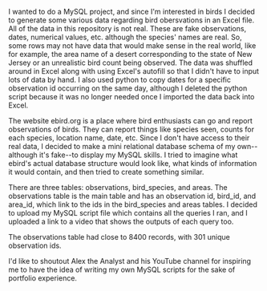 I wanted to do a MySQL project, and since I'm interested in birds I decided to generate some various data regarding bird obersvations in an
Excel file. All of the data in this repository is not real. These are fake observations, dates, numerical values, etc. although the species' names are real. So, some rows may not have data that would make sense in the real world, like for example, the area name of a desert corresponding to the
state of New Jersey or an unrealistic bird count being observed. The data was shuffled around in Excel along with using Excel's autofill so that I didn't have to input lots of data by hand. I also used python to copy dates for a specific observation id occurring on the same day, although I deleted the python script because it was no longer needed once I imported the data back into Excel. 

The website ebird.org is a place where bird enthusiasts can go and report observations of birds. They can report things like species seen, counts for each species, location name, date, etc. Since I don't have access to their real data, I decided to make a mini relational database schema of my own--although it's fake--to display my MySQL skills. I tried to imagine what ebird's actual database structure would look like, what kinds of information it would contain, and then tried to create something similar.

There are three tables: observations, bird_species, and areas. The observations table is the main table and has an observation id, bird_id, and area_id, which link to the ids in the bird_species and areas tables. I decided to upload my MySQL script file which contains all the queries I ran, and I uploaded a link to a video that shows the outputs of each query too.

The observations table had close to 8400 records, with 301 unique observation ids.

I'd like to shoutout Alex the Analyst and his YouTube channel for inspiring me to have the idea of writing my own MySQL scripts for the sake of portfolio experience.

